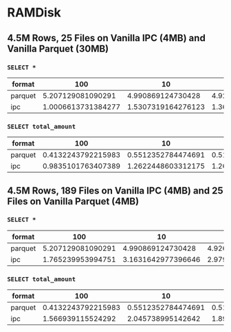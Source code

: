 # RAMDisk

## 4.5M  Rows, 25 Files on Vanilla IPC (4MB) and Vanilla Parquet (30MB)

### `SELECT *`


|format      | 100 | 10 | 1 |
|------------| --- | -- |---|
parquet | 5.207129081090291 | 4.990869124730428 | 4.926516532897949 |
ipc     | 1.0006613731384277 | 1.5307319164276123 | 1.3672870794932048 | 

<!--
## Disk - Same number of Files (25)
|format      | 100 | 10 | 1 | 0.00001 |
|------------| --- | -- |---|---------|
parquet | 5.450993299484253 | 5.743615468343099 | 5.621794859568278 | 3.0735631783803306 |
ipc     | 4.222228606541951 | 4.840745290120442 | 4.6671074231465655 | 4.643389701843262 |
-->

### `SELECT total_amount`

|format      | 100 | 10 | 1 |
|------------| --- | -- |---|
parquet | 0.4132243792215983 | 0.5512352784474691 | 0.5150931676228842 |
ipc     | 0.9835101763407389 | 1.2622448603312175 | 1.2660787105560303 |

## 4.5M  Rows, 189 Files on Vanilla IPC (4MB) and 25 Files on Vanilla Parquet (4MB)

### `SELECT *`


|format      | 100 | 10 | 1 |
|------------| --- | -- |---|
parquet | 5.207129081090291 | 4.990869124730428 | 4.926516532897949 |
ipc     | 1.765239953994751 | 3.1631642977396646 | 2.9799612363179526 |

### `SELECT total_amount`

|format      | 100 | 10 | 1 |
|------------| --- | -- |---|
parquet | 0.4132243792215983 | 0.5512352784474691 | 0.5150931676228842 |
ipc     | 1.566939115524292 | 2.045738995142642 | 1.8972870794932048 |
